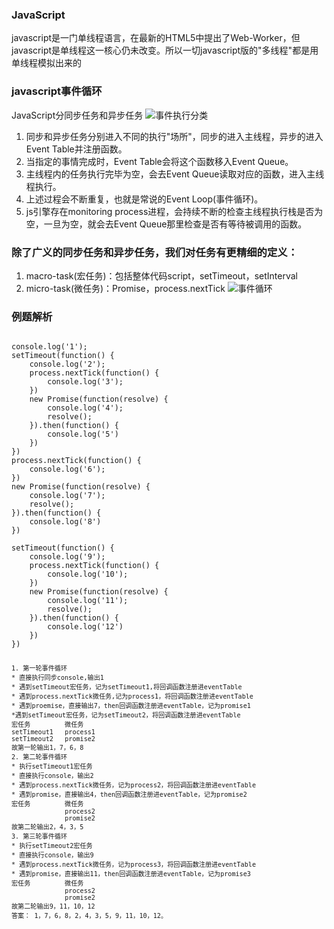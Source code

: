 ### JavaScript
javascript是一门单线程语言，在最新的HTML5中提出了Web-Worker，但javascript是单线程这一核心仍未改变。所以一切javascript版的"多线程"都是用单线程模拟出来的

### javascript事件循环
JavaScript分同步任务和异步任务
![事件执行分类](https://user-gold-cdn.xitu.io/2017/11/21/15fdd88994142347?imageslim)

1. 同步和异步任务分别进入不同的执行"场所"，同步的进入主线程，异步的进入Event Table并注册函数。
2. 当指定的事情完成时，Event Table会将这个函数移入Event Queue。
3. 主线程内的任务执行完毕为空，会去Event Queue读取对应的函数，进入主线程执行。
4. 上述过程会不断重复，也就是常说的Event Loop(事件循环)。
5. js引擎存在monitoring process进程，会持续不断的检查主线程执行栈是否为空，一旦为空，就会去Event Queue那里检查是否有等待被调用的函数。

### 除了广义的同步任务和异步任务，我们对任务有更精细的定义：
1. macro-task(宏任务)：包括整体代码script，setTimeout，setInterval
2. micro-task(微任务)：Promise，process.nextTick
![事件循环](https://user-gold-cdn.xitu.io/2017/11/21/15fdcea13361a1ec?imageView2/0/w/1280/h/960/format/webp/ignore-error/1)

### 例题解析
<pre><code>
console.log('1');
setTimeout(function() {
    console.log('2');
    process.nextTick(function() {
        console.log('3');
    })
    new Promise(function(resolve) {
        console.log('4');
        resolve();
    }).then(function() {
        console.log('5')
    })
})
process.nextTick(function() {
    console.log('6');
})
new Promise(function(resolve) {
    console.log('7');
    resolve();
}).then(function() {
    console.log('8')
})

setTimeout(function() {
    console.log('9');
    process.nextTick(function() {
        console.log('10');
    })
    new Promise(function(resolve) {
        console.log('11');
        resolve();
    }).then(function() {
        console.log('12')
    })
})
<pre><code>
1. 第一轮事件循环
* 直接执行同步console,输出1
* 遇到setTimeout宏任务，记为setTimeout1,将回调函数注册进eventTable
* 遇到process.nextTick微任务,记为process1，将回调函数注册进eventTable
* 遇到proemise，直接输出7，then回调函数注册进eventTable，记为promise1
*遇到setTimeout宏任务，记为setTimeout2，将回调函数注册进eventTable
宏任务         微任务
setTimeout1   process1
setTimeout2   promise2
故第一轮输出1，7，6，8
2. 第二轮事件循环
* 执行setTimeout1宏任务
* 直接执行console，输出2
* 遇到process.nextTick微任务，记为process2，将回调函数注册进eventTable
* 遇到promise，直接输出4，then回调函数注册进eventTable，记为promise2
宏任务         微任务
              process2
              promise2
故第二轮输出2，4，3，5
3. 第三轮事件循环
* 执行setTimeout2宏任务
* 直接执行console，输出9
* 遇到process.nextTick微任务，记为process3，将回调函数注册进eventTable
* 遇到promise，直接输出11，then回调函数注册进eventTable，记为promise3
宏任务         微任务
              process2
              promise2
故第二轮输出9，11，10，12  
答案： 1，7，6，8，2，4，3，5，9，11，10，12。
